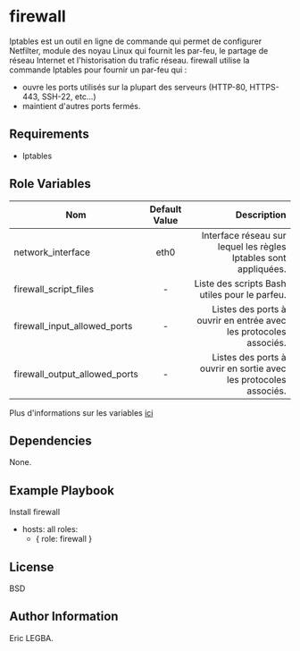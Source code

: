 firewall
=========

Iptables est un outil en ligne de commande qui permet de configurer Netfilter,
module des noyau Linux qui fournit les par-feu, le partage de réseau Internet et l'historisation du trafic réseau.
firewall utilise la commande Iptables pour fournir un par-feu qui :
- ouvre les ports utilisés sur la plupart des serveurs (HTTP-80, HTTPS-443, SSH-22, etc...)
- maintient d'autres ports fermés.

Requirements
------------

- Iptables

Role Variables
--------------

| Nom	        | Default Value	| Description|
| ------------- |:-------------:| ----------:|
|network_interface|eth0|Interface réseau sur lequel les règles Iptables sont appliquées.|
|firewall_script_files|-|Liste des scripts Bash utiles pour le parfeu.|
|firewall_input_allowed_ports|-|Listes des ports à ouvrir en entrée avec les protocoles associés.|
|firewall_output_allowed_ports|-|Listes des ports à ouvrir en sortie avec les protocoles associés.|

Plus d'informations sur les variables  [ici](https://github.com/eleongithub/ansible//ansible-postgresql-role/blob/master/defaults/main.yml)

Dependencies
------------

None.

Example Playbook
----------------

Install firewall
- hosts: all
  roles:
    - { role: firewall }

License
-------

BSD

Author Information
------------------

Eric LEGBA.